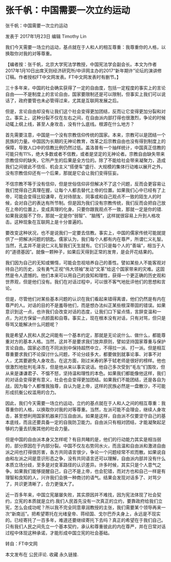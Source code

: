 # 张千帆：中国需要一次立约运动

张千帆：中国需要一次立约运动

发表于 2017年1月23日 编辑 Timothy Lin

我们今天需要一场立约运动，基点就在于人和人的相互尊重：我尊重你的人格，以换取你对我的对等尊重。

【编者按：张千帆，北京大学宪法学教授，中国宪法学会副会长。本文为作者2017年1月10日出席天则经济研究所/中评网主办的2017“新年期许”论坛的演讲修订稿。作者授权FT中文网发表。FT中文网发表时有删节。】

三十多年来，中国的社会确实获得了一定的自由度，包括一定程度的事实上的言论自由——不是制度上的言论自由，国家要限制还是可以限制，但事实上我们可以说话了，政府要管也未必管得过来，尤其是互联网发展之后。

但是，言论自由却没有让我们这个社会变得更加团结，反而让它变得更加分裂和对立。事实上，这种分裂不仅在左右之间，在自由派内部打得也很激烈，争论的时候动辄上纲上线，甚至人身攻击，没有什么底线。根源在什么地方？

首先需要注意，中国是一个没有宗教信仰传统的国家。本来，宗教可以是团结一个民族的力量。中国因为长期的无神论教育，改革之后宗教自由也没有得到制度上的保障，导致人口中的信教比例仍然过低。盖洛普有一个抽样统计，中国真正信教的可能只有11%，绝大多数或者不信教，或者是坚定的无神论者。宗教自由缺失带来宗教信仰的缺失，它所产生的后果是全方位的。除了不能给社会带来凝聚力，造成我们之间彼此不信任、机会主义“搭便车”盛行、大规模的集体行动难以展开之外，没有宗教信仰还有一个后果，那就是它会让我们变得狂妄。

不信宗教不等于没有信仰，但是世俗信仰非但解决不了这个问题，反而会更容易让我们觉得自己真理在握，让每个人都去替代上帝的位置。如果我们心中已经有了上帝，可能会变得比较谦卑，在对待朋友、同事或和自己观点不一致的陌生人的时候，会对自己的表达有所节制。但是因为我们没有宗教传统，我们反而会把自己放在上帝的位置上，变成真理的化身。只要你跟我观点不一致，那就一定是你的错.如果我说服不了你，那就一定是你“弱智”、“脑残”，这样就很容易上升到人格攻击。这种现象在互联网上是十分普遍的。

要改变这种状况，也不是说我们一定要去信教。事实上，中国的儒家传统可能就提供了一把解决问题的钥匙。儒家认为，我们每个人都有内在尊严，所谓仁义礼智。当然，孔孟并不是说仁义礼智我们天生就有。它们只是每个人的“善端”，相当于人的“道德基因”。就像一颗种子，如果后天得到正常的发育，是会开花结果的。

我们因为自己的无知或懒惰，可能会忽视培养自己的善性。譬如某些人不能客观对待自己的历史，没有勇气正视“伟大领袖”发动“文革”给这个国家带来的灾难。这固然是令人遗憾的。他们本来可以用自己的良知和理性，获得一个更正确的历史观和世界观，但是他们没有。我们在对话过程中，可以很不客气地批评他们的思想和言论。

但是，尽管他们对某些基本问题的认识在我们看起来错得离谱，他们仍然是有内在尊严的人。对话的目的不是羞辱他们，而是想办法纠正某些根深蒂固的错误。如果意识到这一点，也许我们会改变对话的态度，让我们口下留点情，言辞变温和一点，为对方保留一点颜面和自尊。事实上，现在根本没有对话，只有对骂，但只是辱骂又能解决什么问题呢？

我是希望人民和人民之间能有一个基本约定，那就是无论说什么、做什么，都能尊重对方的基本人格。当然，这并不是要求我们放弃原则，譬如坚持国家尊重与保护言论自由。国家必须在不同派别中保持超然中立，不得拉一派、打一派。但是相互尊重要求我们不论探讨什么问题，不论分歧多大，都要做到就事论事、对事不对人，尤其要避免人身攻击。在这方面，刚过米寿的茅于轼老师是很好的榜样。他也很激烈地批判毛泽东，但是他从来以事实说话。他自己多次受到“毛左”们围攻，但从来是谦谦君子、不愠不怒，坚持温和理性的本色。如果我们都能像他这样，我们的对话会变得更有意义，社会也会变得更加团结。如果我们不能团结，还是各自为战，因为每个人都惟我独尊，自认为是上帝，这样的民族必然是一盘散沙，不可能形成抗衡公权滥用的合力。

因此，我们今天需要一场立约运动，立约的基点就在于人和人之间的相互尊重：我尊重你的人格，以换取你对我的对等尊重。当然，左派可能不会理会，继续人身攻击，甚至想利用国家机器来打压自由派。如果是这样，自由派不仅要坚守自己的基本底线，而且还要具备一定的自我防卫能力。自由派只有相对团结，才能凝聚起足够的力量去抗衡其他的社会力量。

但是中国的自由派本身又怎样呢？有目共睹的是，他们的行动能力其实是相当弱的，部分原因在于内部分裂。中国不仅左右势同水火，而且温和自由派和激进自由派之间也打得很厉害，各方共同语言很少，争论一个问题经常不欢而散。如果说自由和左派之间是意识形态之争，没有共同语言还可以理解，自由派内部并没有什么本质立场分歧，至多是对变革路径的认识差异。许多时候，其实只是个人意气之争。如果我们能够提醒自己，自己不是上帝，也会犯错，而对方也和自己一样是有理智和良知的人，兴许我们会换一种商讨的语气。结果会发现对话多了、对骂少了，共识更清晰了，合力更强大了。

近一百多年来，中国立宪屡屡失败，其实原因并不难找，因为宪法体现了社会契约，立宪的本质就是立约.我们人民首先没有一次真正的立约，要靠政府给我们立宪，怎么会成功呢？所以我不完全同意章润教授的主张，我们需要某个领导再来一次“新南巡”。把希望寄托在光绪皇帝、蒋经国、戈尔巴乔夫身上，永远是不现实的。已经寄托了一百多年，难道还要继续寄托下去吗？真正的希望在于我们自己。只有我们人民之间先立一个基本契约，承认和尊重彼此的内在尊严，并在日常对话过程中体现这种承诺，才能形成中国立宪的社会基础。

转自：FT中文网

本文发布在 公民评论. 收藏 永久链接.